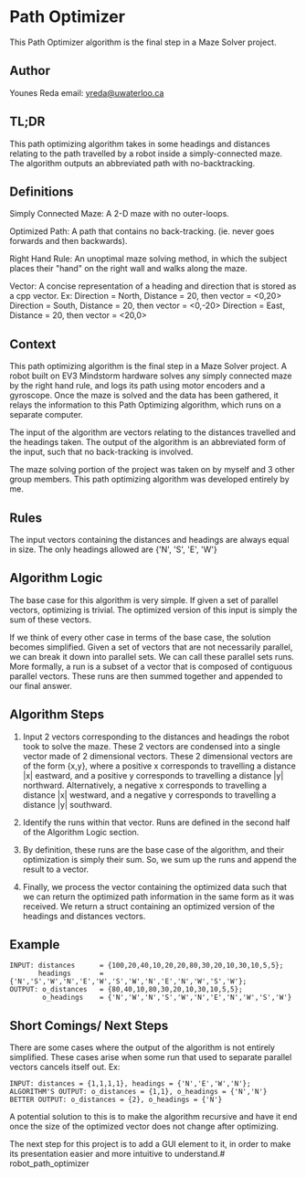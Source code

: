 # Path Optimizer

This Path Optimizer algorithm is the final step in a Maze Solver project.

## Author

Younes Reda
email: yreda@uwaterloo.ca

## TL;DR

This path optimizing algorithm takes in some headings and distances relating to the path travelled by a robot
inside a simply-connected maze. The algorithm outputs an abbreviated path with no-backtracking.

## Definitions

Simply Connected Maze: A 2-D maze with no outer-loops.

Optimized Path: A path that contains no back-tracking. (ie. never goes forwards and then backwards).

Right Hand Rule: An unoptimal maze solving method, in which the subject places their "hand" on the right wall and 
                walks along the maze.

Vector: A concise representation of a heading and direction that is stored as a cpp vector.
        Ex: Direction = North, Distance = 20, then vector = <0,20>
            Direction = South, Distance = 20, then vector = <0,-20>
            Direction = East, Distance = 20, then vector = <20,0>

## Context

This path optimizing algorithm is the final step in a Maze Solver project. A robot built on EV3 Mindstorm hardware
solves any simply connected maze by the right hand rule, and logs its path using motor encoders and a gyroscope.
Once the maze is solved and the data has been gathered, it relays the information to this Path Optimizing algorithm,
which runs on a separate computer.

The input of the algorithm are vectors relating to the distances travelled and the headings taken.
The output of the algorithm is an abbreviated form of the input, such that no back-tracking is involved.

The maze solving portion of the project was taken on by myself and 3 other group members. This path optimizing algorithm was
developed entirely by me.

## Rules

The input vectors containing the distances and headings are always equal in size.
The only headings allowed are {'N', 'S', 'E', 'W'}

## Algorithm Logic

The base case for this algorithm is very simple. If given a set of parallel vectors, optimizing is trivial. The optimized
version of this input is simply the sum of these vectors.

If we think of every other case in terms of the base case, the solution becomes simplified. Given a set of vectors that are not necessarily
parallel, we can break it down into parallel sets. We can call these parallel sets runs. More formally, a run is a subset of a vector that is composed of contiguous parallel vectors. These runs are then summed together and appended to our final answer.

## Algorithm Steps

1. Input 2 vectors corresponding to the distances and headings the robot took to solve the maze. These 2 vectors are condensed into a single vector made of 2 dimensional vectors. These 2 dimensional vectors are of the form {x,y}, where a positive x corresponds to travelling a distance |x| eastward, and a positive y corresponds to travelling a distance |y| northward. Alternatively, a negative x corresponds to travelling a distance |x| westward, and a negative y corresponds to travelling a distance |y| southward.

2. Identify the runs within that vector. Runs are defined in the second half of the Algorithm Logic section.

3. By definition, these runs are the base case of the algorithm, and their optimization is simply their sum. So, we sum up the runs and append the result to a vector.

4. Finally, we process the vector containing the optimized data such that we can return the optimized path information in the same form as it was received. We return a struct containing an optimized version of the headings and distances vectors.

## Example

```
INPUT: distances      = {100,20,40,10,20,20,80,30,20,10,30,10,5,5};
       headings       = {'N','S','W','N','E','W','S','W','N','E','N','W','S','W'};
OUTPUT: o_distances   = {80,40,10,80,30,20,10,30,10,5,5};
        o_headings    = {'N','W','N','S','W','N','E','N','W','S','W'}
```

## Short Comings/ Next Steps

There are some cases where the output of the algorithm is not entirely simplified. These cases arise when some run that used to separate parallel vectors cancels itself out. 
Ex:
```
INPUT: distances = {1,1,1,1}, headings = {'N','E','W','N'};
ALGORITHM'S OUTPUT: o_distances = {1,1}, o_headings = {'N','N'}
BETTER OUTPUT: o_distances = {2}, o_headings = {'N'}
```
A potential solution to this is to make the algorithm recursive and have it end once the size of the optimized vector does not change after optimizing.

The next step for this project is to add a GUI element to it, in order to make its presentation easier and more intuitive to understand.# robot_path_optimizer

